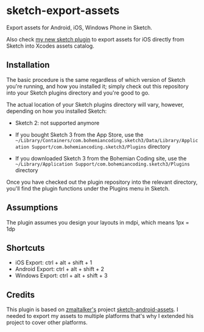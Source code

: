 # sketch-export-assets

Export assets for Android, iOS, Windows Phone in Sketch.

Also check [my new sketch plugin] to export assets for iOS directly from Sketch into Xcodes assets catalog.

[my new sketch plugin]:https://github.com/GeertWille/sketch-to-xcode-assets-catalog

## Installation

The basic procedure is the same regardless of which version of Sketch
you're running, and how you installed it; simply check out this
repository into your Sketch plugins directory and you're good to go.

The actual location of your Sketch plugins directory will vary,
however, depending on how you installed Sketch:

* Sketch 2: not supported anymore

* If you bought Sketch 3 from the App Store, use the
  ` ~/Library/Containers/com.bohemiancoding.sketch3/Data/Library/Application Support/com.bohemiancoding.sketch3/Plugins`
  directory
* If you downloaded Sketch 3 from the Bohemian Coding site, use the
  `~/Library/Application Support/com.bohemiancoding.sketch3/Plugins`
  directory

Once you have checked out the plugin repository into the relevant
directory, you'll find the plugin functions under the Plugins menu in Sketch.

## Assumptions

The plugin assumes you design your layouts in mdpi, which means 1px = 1dp

## Shortcuts

* iOS Export: ctrl + alt + shift + 1
* Android Export: ctrl + alt + shift + 2
* Windows Export: ctrl + alt + shift + 3


## Credits
This plugin is based on [zmaltalker's] project [sketch-android-assets]. I needed to export my assets to multiple platforms that's why I extended his project to cover other platforms.


[sketch-android-assets]:https://github.com/zmalltalker/sketch-android-assets
[zmaltalker's]:https://github.com/zmalltalker
